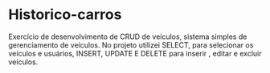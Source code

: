 # Historico-carros
Exercício de desenvolvimento de CRUD de veículos, sistema simples de gerenciamento de veículos.
No projeto utilizei  SELECT, para selecionar os veículos e usuários, INSERT, UPDATE E DELETE para inserir , editar e excluir  veículos.
